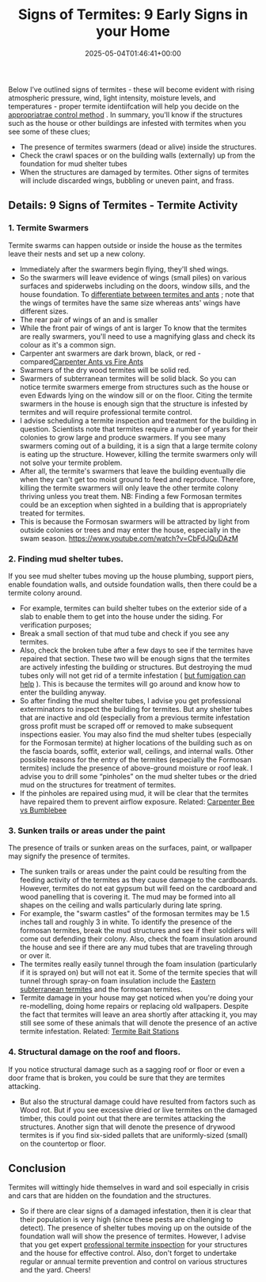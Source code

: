 ﻿---
layout: post
title: 'Signs of Termites: 9 Early Signs in your Home'
date: '2025-05-04T01:46:41+00:00'
categories:
- Guide
- Termites
tags: []
slug: /signs-of-termites/
lastmod: 2025-05-07T12:21:28+03:00
---

Below I’ve outlined signs of termites - these will become evident with rising atmospheric pressure, wind, light intensity, moisture levels, and temperatures - proper termite identiifcation will help you decide on the
[appropriatrae control method](https://pestpolicy.com/best-termite-killer/)
.
In summary, you'll know if the structures such as the house or other buildings are infested with termites when you see some of these clues;
- The presence of termites swarmers (dead or alive) inside the structures.
- Check the crawl spaces or on the building walls (externally) up from the foundation for mud shelter tubes
- When the structures are damaged by termites.
Other signs of termites will include discarded wings, bubbling or uneven paint, and frass.
## Details: 9 Signs of Termites - Termite Activity
### 1. Termite Swarmers
Termite swarms can happen outside or inside the house as the termites leave their nests and set up a new colony.
- Immediately after the swarmers begin flying, they'll shed wings.
- So the swarmers will leave evidence of wings (small piles) on various surfaces and spiderwebs including on the doors, window sills, and the house foundation.
To
[differentiate between termites and ants](https://pestpolicy.com/flying-ants-vs-termites/)
; note that the wings of termites have the same size whereas ants' wings have different sizes.
- The rear pair of wings of an and is smaller
- While the front pair of wings of ant is larger
To know that the termites are really swarmers, you'll need to use a magnifying glass and check its colour as it's a common sign.
- Carpenter ant swarmers are dark brown, black, or red - compared[Carpenter Ants vs Fire Ants](https://pestpolicy.com/carpenter-ants-vs-fire-ants/)
- Swarmers of the dry wood termites will be solid red.
- Swarmers of subterranean termites will be solid black.
So you can notice termite swarmers emerge from structures such as the house or even Edwards lying on the window sill or on the floor.
Citing the termite swarmers in the house is enough sign that the structure is infested by termites and will require professional termite control.
- I advise scheduling a termite inspection and treatment for the building in question.
Scientists note that termites require a number of years for their colonies to grow large and produce swarmers.
If you see many swarmers coming out of a building, it is a sign that a large termite colony is eating up the structure.
However, killing the termite swarmers only will not solve your termite problem.
- After all, the termite's swarmers that leave the building eventually die when they can't get too moist ground to feed and reproduce.
Therefore, killing the termite swarmers will only leave the other termite colony thriving unless you treat them.
NB: Finding a few Formosan termites could be an exception when sighted in a building that is appropriately treated for termites.
- This is because the Formosan swarmers will be attracted by light from outside colonies or trees and may enter the house, especially in the swam season.
https://www.youtube.com/watch?v=CbFdJQuDAzM
### 2. Finding mud shelter tubes.
If you see mud shelter tubes moving up the house plumbing, support piers, enable foundation walls, and outside foundation walls, then there could be a termite colony around.
- For example, termites can build shelter tubes on the exterior side of a slab to enable them to get into the house under the siding.
For verification purposes;
- Break a small section of that mud tube and check if you see any termites.
- Also, check the broken tube after a few days to see if the termites have repaired that section.
These two will be enough signs that the termites are actively infesting the building or structures.
But destroying the mud tubes only will not get rid of a termite infestation (
[but fumigation can help](https://pestpolicy.com/termite-fumigation/)
). This is because the termites will go around and know how to enter the building anyway.
- So after finding the mud shelter tubes, I advise you get professional exterminators to inspect the building for termites.
But any shelter tubes that are inactive and old (especially from a previous termite infestation gross profit must be scraped off or removed to make subsequent inspections easier.
You may also find the mud shelter tubes (especially for the Formosan termite) at higher locations of the building such as on the fascia boards, soffit, exterior wall, ceilings, and internal walls.
Other possible reasons for the entry of the termites (especially the Formosan termites) include the presence of above-ground moisture or roof leak.
I advise you to drill some “pinholes” on the mud shelter tubes or the dried mud on the structures for treatment of termites.
- If the pinholes are repaired using mud, it will be clear that the termites have repaired them to prevent airflow exposure.
Related:
[Carpenter Bee vs Bumblebee](https://pestpolicy.com/compare-carpenter-bee-vs-bumblebee/)
### 3. Sunken trails or areas under the paint
The presence of trails or sunken areas on the surfaces, paint, or wallpaper may signify the presence of termites.
- The sunken trails or areas under the paint could be resulting from the feeding activity of the termites as they cause damage to the cardboards.
However, termites do not eat gypsum but will feed on the cardboard and wood panelling that is covering it.
The mud may be formed into all shapes on the ceiling and walls particularly during late spring.
- For example, the "swarm castles" of the formosan termites may be 1.5 inches tall and roughly 3 in white.
To identify the presence of the formosan termites, break the mud structures and see if their soldiers will come out defending their colony.
Also, check the foam insulation around the house and see if there are any mud tubes that are traveling through or over it.
- The termites really easily tunnel through the foam insulation (particularly if it is sprayed on) but will not eat it.
Some of the termite species that will tunnel through spray-on foam insulation include the
[Eastern subterranean termites](https://pestpolicy.com/subterranean-termites-treatment/)
and the formosan termites.
- Termite damage in your house may get noticed when you're doing your re-modelling, doing home repairs or replacing old wallpapers.
Despite the fact that termites will leave an area shortly after attacking it, you may still see some of these animals that will denote the presence of an active termite infestation.
Related:
[Termite Bait Stations](https://pestpolicy.com/best-termite-bait-stations/)
### 4. Structural damage on the roof and floors.
If you notice structural damage such as a sagging roof or floor or even a door frame that is broken, you could be sure that they are termites attacking.
- But also the structural damage could have resulted from factors such as Wood rot.
But if you see excessive dried or live termites on the damaged timber, this could point out that there are termites attacking the structures.
Another sign that will denote the presence of drywood termites is if you find six-sided pallets that are uniformly-sized (small) on the countertop or floor.
## Conclusion
Termites will wittingly hide themselves in ward and soil especially in crisis and cars that are hidden on the foundation and the structures.
- So if there are clear signs of a damaged infestation, then it is clear that their population is very high (since these pests are challenging to detect).
The presence of shelter tubes moving up on the outside of the foundation wall will show the presence of termites.
However, I advise that you get expert
[professional termite inspection](https://pestpolicy.com/termite-inspection-cost/)
for your structures and the house for effective control.
Also, don't forget to undertake regular or annual termite prevention and control on various structures and the yard.
Cheers!
